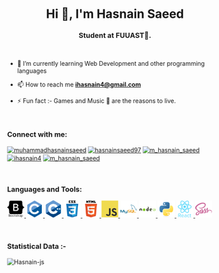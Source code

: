 <h1 align="center">Hi 👋, I'm Hasnain Saeed</h1>
<h3 align="center">Student at FUUAST🌟.</h3>

<br>

- 🌱 I’m currently learning Web Development and other programming languages

- 📫 How to reach me **ihasnain4@gmail.com**

- ⚡ Fun fact :- Games and Music 🎵 are the reasons to live.

<br>

<h3 align="left">Connect with me:</h3>
<p align="left">
  <a href="https://www.linkedin.com/in/muhammadhasnainsaeed/" target="blank"><img align="center"
      src="https://raw.githubusercontent.com/rahuldkjain/github-profile-readme-generator/master/src/images/icons/Social/linked-in-alt.svg"
      alt="muhammadhasnainsaeed" height="30" width="40" /></a>
  <a href="https://www.facebook.com/hasnainsaeed97/" target="blank"><img align="center"
      src="https://raw.githubusercontent.com/rahuldkjain/github-profile-readme-generator/master/src/images/icons/Social/facebook.svg"
      alt="hasnainsaeed97" height="30" width="40" /></a>
  <a href="https://www.instagram.com/m_hasnain_saeed/" target="blank"><img align="center"
      src="https://raw.githubusercontent.com/rahuldkjain/github-profile-readme-generator/master/src/images/icons/Social/instagram.svg"
      alt="m_hasnain_saeed" height="30" width="40" /></a>
  <a href="https://www.hackerrank.com/ihasnain4" target="blank"><img align="center"
      src="https://raw.githubusercontent.com/rahuldkjain/github-profile-readme-generator/master/src/images/icons/Social/hackerrank.svg"
      alt="ihasnain4" height="30" width="40" /></a>
 <a href="https://twitter.com/m_hasnain_saeed" target="blank"><img align="center"
      src="https://raw.githubusercontent.com/rahuldkjain/github-profile-readme-generator/master/src/images/icons/Social/twitter.svg"
      alt="m_hasnain_saeed" height="30" width="40" /></a>
</p>

<br>

<h3 align="left">Languages and Tools:</h3>
<p align="left"> 
      <a href="https://getbootstrap.com" target="_blank" rel="noreferrer">
      <img src="https://raw.githubusercontent.com/devicons/devicon/master/icons/bootstrap/bootstrap-plain-wordmark.svg"
      alt="bootstrap" width="40" height="40" />
      </a> 
      <a href="https://www.cprogramming.com/" target="_blank"
      rel="noreferrer"> 
      <img src="https://raw.githubusercontent.com/devicons/devicon/master/icons/c/c-original.svg"
      alt="c" width="40" height="40" /> 
      </a> 
      <a href="https://www.w3schools.com/cpp/" target="_blank" rel="noreferrer">
      <img src="https://raw.githubusercontent.com/devicons/devicon/master/icons/cplusplus/cplusplus-original.svg"
      alt="cplusplus" width="40" height="40" /> </a> 
      <a href="https://www.w3schools.com/css/" target="_blank" rel="noreferrer"> 
      <img src="https://raw.githubusercontent.com/devicons/devicon/master/icons/css3/css3-original-wordmark.svg" alt="css3"
      width="40" height="40" /> 
      </a> 
      <a href="https://www.w3.org/html/" target="_blank" rel="noreferrer"> 
      <img src="https://raw.githubusercontent.com/devicons/devicon/master/icons/html5/html5-original-wordmark.svg"
      alt="html5" width="40" height="40" /> 
      </a> 
      <a href="https://developer.mozilla.org/en-US/docs/Web/JavaScript" target="_blank"
      rel="noreferrer"> <img
      src="https://raw.githubusercontent.com/devicons/devicon/master/icons/javascript/javascript-original.svg"
      alt="javascript" width="40" height="40" /> 
      </a> 
      <a href="https://www.mysql.com/" target="_blank" rel="noreferrer"> <img
      src="https://raw.githubusercontent.com/devicons/devicon/master/icons/mysql/mysql-original-wordmark.svg"
      alt="mysql" width="40" height="40" /> 
      </a>
      <a href="https://nodejs.org" target="_blank" rel="noreferrer"> <img
      src="https://raw.githubusercontent.com/devicons/devicon/master/icons/nodejs/nodejs-original-wordmark.svg"
      alt="nodejs" width="40" height="40" /> 
      </a> 
      <a href="https://www.python.org" target="_blank" rel="noreferrer"> <img
      src="https://raw.githubusercontent.com/devicons/devicon/master/icons/python/python-original.svg" alt="python"
      width="40" height="40" /> </a> 
      <a href="https://reactjs.org/" target="_blank" rel="noreferrer"> <img
      src="https://raw.githubusercontent.com/devicons/devicon/master/icons/react/react-original-wordmark.svg"
      alt="react" width="40" height="40" /> </a> <a href="https://sass-lang.com" target="_blank" rel="noreferrer"> <img
      src="https://raw.githubusercontent.com/devicons/devicon/master/icons/sass/sass-original.svg" alt="sass" width="40"
      height="40" /> </a> </p>

<br>

<h3>Statistical Data :-</h3>
<p><img align="center"
    src="http://github-profile-summary-cards.vercel.app/api/cards/profile-details?username=Hasnain-js&theme=github_dark"
    alt="Hasnain-js" 
    bg_color=#808080/>
</p>

<br>

<!-- <p>&nbsp;<img align="center" src="http://github-profile-summary-cards.vercel.app/api/cards/stats?username=Hasnain-js&theme=github_dark"
    alt="hasnain-js" /></p>
 <p>  
     <img height="180em" src="https://github-readme-stats.vercel.app/api?username=Hasnain-js&show_icons=true&theme=github_dark&include_all_commits=true&count_private=true" />
  </p>
  <p>
    <img height="180em" src="https://github-readme-stats.vercel.app/api/top-langs/?username=Hasnain-js&layout=compact&langs_count=7&theme=github_dark" />
  </p> -->
<br>

